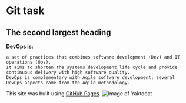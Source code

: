 # Git task
## The second largest heading
**DevOps is:**
```
a set of practices that combines software development (Dev) and IT operations (Ops).
It aims to shorten the systems development life cycle and provide continuous delivery with high software quality.
DevOps is complementary with Agile software development; several DevOps aspects came from the Agile methodology.
```
This site was built using [GitHub Pages](https://pages.github.com/).
![Image of Yaktocat](https://octodex.github.com/images/yaktocat.png)
